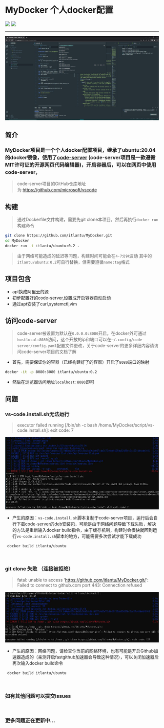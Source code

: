 # MyDocker 个人docker配置

<img src="https://img.shields.io/badge/docker-ubuntu:20.04-orange"> <img src="https://img.shields.io/badge/laster-0.2-blue"> 

-------------
<img src="https://github.com/itlantu/MyDocker/blob/img/1.jpg?raw=true">

## 简介

### MyDocker项目是一个个人docker配置项目，继承了ubuntu:20.04的docker镜像，使用了[code-server](https://github.com/microsoft/vscode) (code-server项目是一款遵循MIT许可证的开源网页代码编辑器)，开启容器后，可以在网页中使用code-server，
> code-server项目的GitHub仓库地址为:https://github.com/microsoft/vscode

## 构建
> 通过Dockerfile文件构建，需要先git clone本项目，然后再执行`docker run `构建命令

```sh
git clone https://github.com/itlantu/MyDocker.git
cd MyDocker
docker run -t itlantu/ubuntu:0.2 .
```
> 由于网络可能造成的延迟等问题，构建时间可能会在`4-7分钟`波动
> 其中的`itlantu/ubuntu:0.2`可自行替换，但需要遵循`name:tag`格式


## 项目包含

* apt换成阿里云的源
* 初步配置好的code-server,设置成开启容器自动启动
* 通过apt安装了curl,systemctl,vim


## 访问code-server
> code-server被设置为默认在`0.0.0.0:8080`开启，在docker外可通过`hostlocal:8080`访问，这个开放的ip和端口可以在`~/.config/code-server/config.yaml`配置文件更改，关于code-server的更多详细内容请访问code-server项目的文档了解
* 首先，需要保证你的容器（已经构建好了的容器）开启了`8080`端口的映射
```sh
docker -it -p 8080:8080 itlantu/ubuntu:0.2
```
* 然后在浏览器访问地址`localhost:8080`即可

## 问题

### vs-code.install.sh无法运行

> executor failed running [/bin/sh -c bash /home/MyDocker/script/vs-code.install.sh]: exit code: 7

<img src="https://github.com/itlantu/MyDocker/blob/img/vs-code.install.sh.Error.jpg?raw=true">

* 产生的原因：`vs-code.install.sh`脚本复制于code-server项目，运行后会自行下载code-server的deb安装包，可能是由于网络问题导致下载失败，解决的方法是重新输入docker build指令，由于缓存机制，构建时会很快就回到运行`vs-code.install.sh`脚本的地方，可能需要多次尝试才能下载成功

```sh
 docker build itlantu/ubuntu
```
<br>

### git clone 失败 （连接被拒绝）

>  fatal: unable to access 'https://github.com/itlantu/MyDocker.git/': Failed to connect to github.com port 443: Connection refused

<img src = "https://github.com/itlantu/MyDocker/blob/img/git_clone_443.Error.jpg?raw=true">

* 产生的原因：网络问题，请检查你当前的网络环境，也有可能是开启Github加速器造成的（亲测开启fastgithub加速器会导致这种情况），可以关闭加速器后再次输入docker build命令

```sh
 docker build itlantu/ubuntu
```

<br>

### 如有其他问题可以提交issues

<br>

### 更多问题正在更新中...
